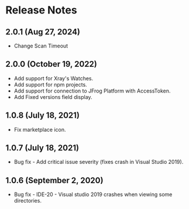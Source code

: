 # Release Notes
## 2.0.1 (Aug 27, 2024)
- Change Scan Timeout

## 2.0.0 (October 19, 2022)
- Add support for Xray's Watches.
- Add support for npm projects.
- Add support for connection to JFrog Platform with AccessToken.
- Add Fixed versions field display.

## 1.0.8 (July 18, 2021)
- Fix marketplace icon.

## 1.0.7 (July 18, 2021)
- Bug fix - Add critical issue severity (fixes crash in Visual Studio 2019).

## 1.0.6 (September 2, 2020)
- Bug fix - IDE-20 - Visual studio 2019 crashes when viewing some directories.
